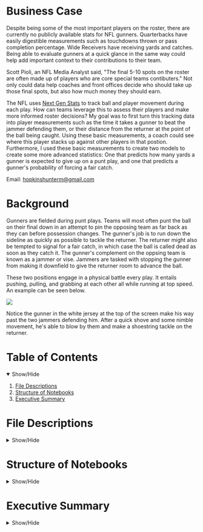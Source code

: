 # Business Case
Despite being some of the most important players on the roster, there are currently no publicly available stats for NFL gunners. Quarterbacks have easily digestible measurements such as touchdowns thrown or pass completion percentage. Wide Receivers have receiving yards and catches. Being able to evaluate gunners at a quick glance in the same way could help add important context to their contributions to their team.

Scott Pioli, an NFL Media Analyst said, "The final 5-10 spots on the roster are often made up of players who are core special teams contibuters." Not only could data help coaches and front offices decide who should take up those final spots, but also how much money they should earn.

The NFL uses [Next Gen Stats](https://operations.nfl.com/gameday/technology/nfl-next-gen-stats/) to track ball and player movement during each play. How can teams leverage this to assess their players and make more informed roster decisions? My goal was to first turn this tracking data into player measurements such as the time it takes a gunner to beat the jammer defending them, or their distance from the returner at the point of the ball being caught. Using these basic measurements, a coach could see where this player stacks up against other players in that postion. Furthermore, I used these basic measurements to create two models to create some more advanced statistics: One that predicts how many yards a gunner is expected to give up on a punt play, and one that predicts a gunner's probability of forcing a fair catch.

Email: hopkinshunterm@gmail.com

# Background
Gunners are fielded during punt plays. Teams will most often punt the ball on their final down in an attempt to pin the opposing team as far back as they can before possession changes. The gunner's job is to run down the sideline as quickly as possible to tackle the returner. The returner might also be tempted to signal for a fair catch, in which case the ball is called dead as soon as they catch it. The gunner's complement on the oppsing team is known as a jammer or vise. Jammers are tasked with stopping the gunner from making it downfield to give the returner room to advance the ball.

These two positions engage in a physical battle every play. It entails pushing, pulling, and grabbing at each other all while running at top speed. An example can be seen below.

![](https://github.com/huntermhopkins/data-analysis-projects/blob/main/Gunner%20Evaluation/gunner_example.gif)

Notice the gunner in the white jersey at the top of the screen make his way past the two jammers defending him. After a quick shove and some nimble movement, he's able to blow by them and make a shoestring tackle on the returner.

# Table of Contents
<details open>
  <summary> Show/Hide</summary>
  
  1. [File Descriptions](https://github.com/huntermhopkins/data-analysis-projects/blob/main/Gunner%20Evaluation/README.md#file-descriptions)
  2. [Structure of Notebooks](https://github.com/huntermhopkins/data-analysis-projects/blob/main/Gunner%20Evaluation/README.md#structure-of-notebooks)
  3. [Executive Summary](https://github.com/huntermhopkins/data-analysis-projects/blob/main/Gunner%20Evaluation/README.md#executive-summary)
  
</details>

# File Descriptions
<details>
  <summary> Show/Hide</summary>
  
  * [data](https://github.com/huntermhopkins/data-analysis-projects/tree/main/Gunner%20Evaluation/data): Folder containing all data files
    * trackingData2018.csv: Tracking data for all special team plays during the 2018 NFL season.
    * trackingData2019.csv: Tracking data for all special team during the 2019 NFL season.
    * trackingData2020.csv: Tracking data for all special team during the 2020 NFL season.
    * plays.csv: Play-level information from each game.
    * games.csv: Contains the teams playing in each game.
    * PFFScoutingData.csv: Play-level scouting information provided by [PFF](https://www.pff.com/).
    * punt_play_info.csv: Additional processed play-level information.
    * punt_plays.csv: Combination of tracking data, play data, game data, and PFF data for punt plays.
    * specialist_data.csv: Derived features for gunners and some play-level information.
    * FMD_data.csv: Subset of specialist_data.csv containing only the first gunner down the field. Used for training model.
    * gunner_stats_FCP.csv: Logistic model results showing the probability of a gunner causing a fair catch.
    * gunner_stats_exYds.csv: Linear model results showing the expected return yards for each gunner.
  * [images](https://github.com/huntermhopkins/data-analysis-projects/tree/main/Gunner%20Evaluation/images): Player headshots used in plots.
  * [notebooks](https://github.com/huntermhopkins/data-analysis-projects/tree/main/Gunner%20Evaluation/notebooks): R notebooks overviewing analysis process and code.
  * [output](https://github.com/huntermhopkins/data-analysis-projects/tree/main/Gunner%20Evaluation/output): Model outputs and plots.
  
</details>

# Structure of Notebooks
<details>
  <summary> Show/Hide</summary>
  
  * 0. Functions
  <br>
    * 0.1 Animate Random Play
    * 0.2 Animate Play
    * 0.3 Find Euclidean Distance
    * 0.4 Find Substring From End of String
  <br>
  * 1. Combining Data and Early Cleaning
  
  
    * 1.1 Importing 2018 Data
    * 1.2 Clean 2018 Punt Plays
      * 1.2.1 Exploring How Many Gunners, Jammers, and Returners are Usually Fielded
      * 1.2.2 Condense Play Selection
      * 1.2.3 Remove Rows with NAs in Certain Columns
      * 1.2.4 Flip Plays
      * 1.2.5 Add *teamAbbr* Variable
      * 1.2.6 Set The Return Yards to Zero on Plays That Resulted in a Fair Catch
  
  
  * 2. Gathering Play Information
  
  
    * 2.1 Imports
    * 2.2 Create New Dataframe to Store Important Play Information
    * 2.3 Fill *snapFrame*, *catchFrame*, and *ballCatchRow* Columns
    * 2.4 Fill *kickDir* Column
    * 2.5 Fill *returnYds* and *specialTeamsResult* Columns
    * 2.6 Write to .csv
  
  
  * 3. Collecting Gunner Data (Feature Engineering)
    * 3.1 Imports
    * 3.2 Create New Dataframe to Store Gunner Data
    * 3.3 Store Identifying Information for Gunners and Jammers
      * 3.3.1 Remove Plays with Missing Player IDs
    * 3.4 Remove Odd Plays
    * 3.5 Match Gunners to Jammer Defending Them
    * 3.6 Fill *returnYds* and *specialTeamsResult* Columns
    * 3.7 Fill *timeToBeatVise* Column
    * 3.8 Fill *firstManDown* Column
    * 3.9 Fill *disFromLOS* Column
    * 3.10 Fill *disFromReturner* Column
    * 3.11 Fill *speedDev* Column
    * 3.12 Fill *topSpeed* Column
    * 3.13 Fill *squeezeDis* Column
    * 3.14 Record if Gunner Made a Tackle
    * 3.15 Record if Gunner Missed a Tackle
    * 3.16 Record Gunner Release Types
      * 3.16.1 Record Which Side of the Field Each Gunner is Lined Up
      * 3.16.2 Classify as Inside or Outside
      * 3.16.3 Record Kick Direction Relative to Gunner's Position
      * 3.16.4 Categorize Each Release Type
      * 3.16.5 Categorize Each Release as Correct or Incorrect
    * 3.17 Remove Unnecessary Variables
    * 3.18 Write to .csv
  
  * 4. 
</details>

# Executive Summary
<details>
  <summary> Show/Hide</summary>
  
</details>
